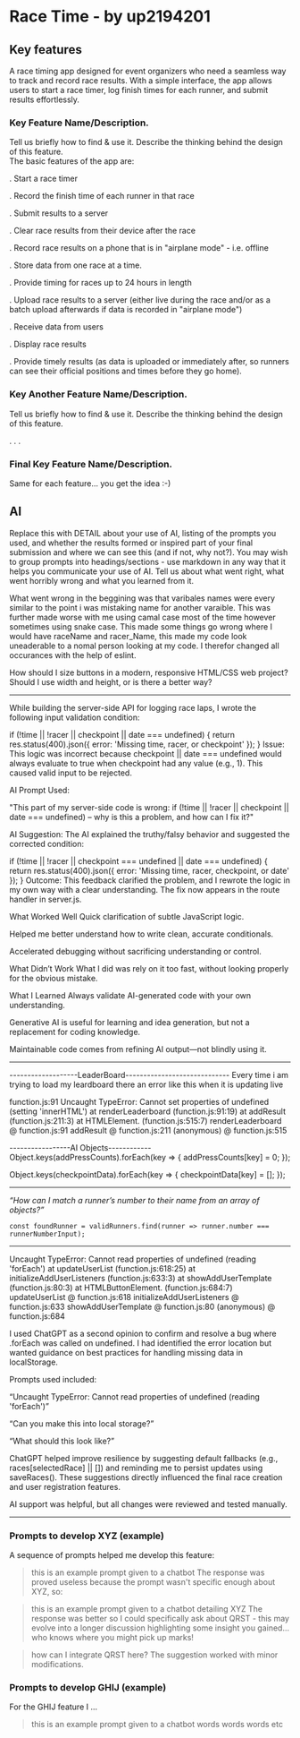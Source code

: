 # Race Time - by up2194201
## Key features
A race timing app designed for event organizers who need a seamless way to track and record race results. With a simple interface, the app allows users to start a race timer, log finish times for each runner, and submit results effortlessly.



### Key Feature Name/Description.
Tell us briefly how to find & use it.
Describe the thinking behind the design of this feature.  
The basic features of the app are:

. Start a race timer

. Record the finish time of each runner in that race

. Submit results to a server

. Clear race results from their device after the race

. Record race results on a phone that is in "airplane mode" - i.e. offline

. Store data from one race at a time.

. Provide timing for races up to 24 hours in length

. Upload race results to a server (either live during the race and/or as a batch upload afterwards if data is recorded in "airplane mode")

. Receive data from users

. Display race results

. Provide timely results (as data is uploaded or immediately after, so runners can see their official positions and times before they go home).


### Key Another Feature Name/Description.
Tell us briefly how to find & use it.
Describe the thinking behind the design of this feature.  

.
.
.
### Final Key Feature Name/Description.
Same for each feature… you get the idea :-)


## AI
Replace this with DETAIL about your use of AI, listing of the prompts you used, and whether the results formed or inspired part of your final submission and where we can see this (and if not, why not?). You may wish to group prompts into headings/sections - use markdown in any way that it helps you communicate your use of AI.  Tell us about what went right,  what went horribly wrong and what you learned from it.

What went wrong in the beggining was that varibales names were every similar to the point i was mistaking name for another varaible. This was further made worse with me using camal case most of the time however sometimes using snake case. This made some things go wrong where I would have raceName and racer_Name, this made my code look uneaderable to a nomal person looking at my code. I therefor changed all occurances with the help of eslint.   

How should I size buttons in a modern, responsive HTML/CSS web project? Should I use width and height, or is there a better way?


--------------------------------------------------------------------------------------------
While building the server-side API for logging race laps, I wrote the following input validation condition:

if (!time || !racer || checkpoint || date === undefined) {
  return res.status(400).json({ error: 'Missing time, racer, or checkpoint' });
}
Issue:
This logic was incorrect because checkpoint || date === undefined would always evaluate to true when checkpoint had any value (e.g., 1). This caused valid input to be rejected.

AI Prompt Used:

"This part of my server-side code is wrong: if (!time || !racer || checkpoint || date === undefined) – why is this a problem, and how can I fix it?"

AI Suggestion:
The AI explained the truthy/falsy behavior and suggested the corrected condition:

if (!time || !racer || checkpoint === undefined || date === undefined) {
  return res.status(400).json({ error: 'Missing time, racer, checkpoint, or date' });
}
Outcome:
This feedback clarified the problem, and I rewrote the logic in my own way with a clear understanding. The fix now appears in the route handler in server.js.

What Worked Well
Quick clarification of subtle JavaScript logic.

Helped me better understand how to write clean, accurate conditionals.

Accelerated debugging without sacrificing understanding or control.

What Didn’t Work
What I did was rely on it too fast, without looking properly for the obvious mistake. 

What I Learned
Always validate AI-generated code with your own understanding.

Generative AI is useful for learning and idea generation, but not a replacement for coding knowledge.

Maintainable code comes from refining AI output—not blindly using it.

--------------------------------------------------------------------------------------------

-------------------LeaderBoard-----------------------------
Every time i am trying to load my leardboard there an error like this when it is updating live

function.js:91 
 Uncaught TypeError: Cannot set properties of undefined (setting 'innerHTML')
    at renderLeaderboard (function.js:91:19)
    at addResult (function.js:211:3)
    at HTMLElement.<anonymous> (function.js:515:7)
renderLeaderboard	@	function.js:91
addResult	@	function.js:211
(anonymous)	@	function.js:515


-----------------AI Objects------------
Object.keys(addPressCounts).forEach(key => {
    addPressCounts[key] = 0;
  });

  Object.keys(checkpointData).forEach(key => {
    checkpointData[key] = [];
  });

--------------------------------------------------------------------------------------------

  *“How can I match a runner’s number to their name from an array of objects?”*

    const foundRunner = validRunners.find(runner => runner.number === runnerNumberInput);
-----------------------------------------------------------------
Uncaught TypeError: Cannot read properties of undefined (reading 'forEach')
    at updateUserList (function.js:618:25)
    at initializeAddUserListeners (function.js:633:3)
    at showAddUserTemplate (function.js:80:3)
    at HTMLButtonElement.<anonymous> (function.js:684:7)
updateUserList	@	function.js:618
initializeAddUserListeners	@	function.js:633
showAddUserTemplate	@	function.js:80
(anonymous)	@	function.js:684

I used ChatGPT as a second opinion to confirm and resolve a bug where .forEach was called on undefined. I had identified the error location but wanted guidance on best practices for handling missing data in localStorage.

Prompts used included:

“Uncaught TypeError: Cannot read properties of undefined (reading 'forEach')”

“Can you make this into local storage?”

“What should this look like?”

ChatGPT helped improve resilience by suggesting default fallbacks (e.g., races[selectedRace] || []) and reminding me to persist updates using saveRaces(). These suggestions directly influenced the final race creation and user registration features.

AI support was helpful, but all changes were reviewed and tested manually.

----------------------------------------------------


### Prompts to develop XYZ (example)
A sequence of prompts helped me develop this feature:

>  this is an example prompt given to a chatbot
The response was proved useless because the prompt wasn't specific enough about XYZ, so:

>  this is an example prompt given to a chatbot detailing XYZ
The response was better so I could specifically ask about QRST - this may evolve into a longer discussion highlighting some insight you gained… who knows where you might pick up marks!

>  how can I integrate QRST here?
The suggestion worked with minor modifications.

### Prompts to develop GHIJ (example)
For the GHIJ feature I ...

>  this is an example prompt given to a chatbot
words words words etc
